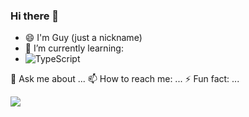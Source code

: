 ### Hi there 👋

- 😄 I'm Guy (just a nickname)
- 🌱 I’m currently learning:
- ![TypeScript](https://img.shields.io/badge/TypeScript-007ACC?style=for-the-badge&logo=typescript&logoColor=white)

💬 Ask me about ...
📫 How to reach me: ...
⚡ Fun fact: ...

<a href="https://wakatime.com"><img src="https://wakatime.com/share/@6b587488-d9ed-45e7-9018-b2af0285d01b/ab624c3e-830b-4810-9244-c969355211b6.png" /></a>

